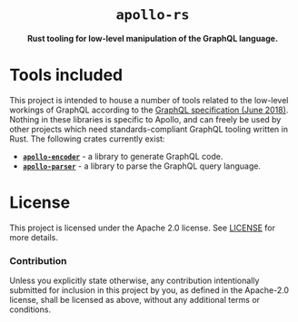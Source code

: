 <div align="center">
  <h1><code>apollo-rs</code></h1>

  <p>
    <strong>Rust tooling for low-level manipulation of the GraphQL language.</strong>
  </p>
</div>

# Tools included

This project is intended to house a number of tools related to the low-level
workings of GraphQL according to the [GraphQL
specification (June 2018)](https://spec.graphql.org/June2018). Nothing in
these libraries is specific to Apollo, and can freely be used by other
projects which need standards-compliant GraphQL tooling written in Rust. The
following crates currently exist:

* [**`apollo-encoder`**](crates/apollo-encoder) - a library to generate GraphQL code.
* [**`apollo-parser`**](crates/apollo-parser) - a library to parse the GraphQL
  query language.

# License

This project is licensed under the Apache 2.0 license.
See [LICENSE](LICENSE) for more details.

### Contribution

Unless you explicitly state otherwise, any contribution intentionally submitted
for inclusion in this project by you, as defined in the Apache-2.0 license,
shall be licensed as above, without any additional terms or conditions.